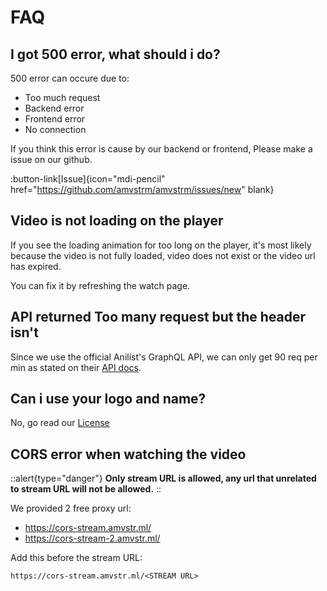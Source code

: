 # FAQ

## I got 500 error, what should i do?

500 error can occure due to:  

- Too much request
- Backend error
- Frontend error
- No connection

If you think this error is cause by our backend or frontend, Please make a issue on our github.

:button-link[Issue]{icon="mdi-pencil" href="https://github.com/amvstrm/amvstrm/issues/new" blank}

## Video is not loading on the player

If you see the loading animation for too long on the player, 
it's most likely because the video is not fully loaded, video does not exist or the video url has expired.

You can fix it by refreshing the watch page.

## API returned Too many request but the header isn't

Since we use the official Anilist's GraphQL API, we can only get 90 req per min as stated 
on their [API docs](https://anilist.gitbook.io/anilist-apiv2-docs/overview/rate-limiting).

## Can i use your logo and name?

No, go read our [License](/license)

## CORS error when watching the video

::alert{type="danger"}
__Only stream URL is allowed, any url that unrelated to stream URL will not be allowed.__
::

We provided 2 free proxy url:
- https://cors-stream.amvstr.ml/
- https://cors-stream-2.amvstr.ml/

Add this before the stream URL:

```url
https://cors-stream.amvstr.ml/<STREAM URL>
```

